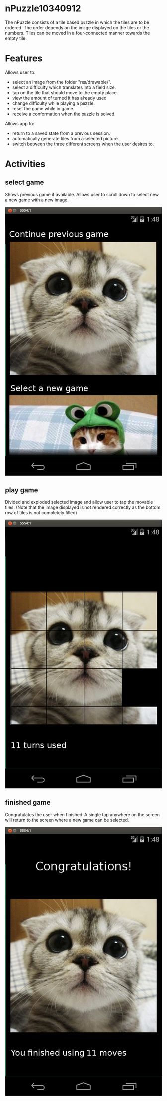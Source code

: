nPuzzle10340912
===

The nPuzzle consists of a tile based puzzle in which the tiles are to be ordered. The order depends
on the image displayed on the tiles or the numbers. Tiles can be moved in a four-connected manner towards
the empty tile.

Features
===

Allows user to:

- select an image from the folder "res/drawable/".
- select a difficulty which translates into a field size.
- tap on the tile that should move to the empty place.
- view the amount of turned it has already used
- change difficulty while playing a puzzle.
- reset the game while in game.
- receive a conformation when the puzzle is solved.

Allows app to:

- return to a saved state from a previous session.
- automatically generate tiles from a selected picture.
- switch between the three different screens when the user desires to.

Activities
===

## select game

Shows previous game if available. Allows user to scroll down to select new a new game with a new image.

![](doc/images/ImageSelect.png)


## play game

Divided and exploded selected image and allow user to tap the movable tiles. (Note that the image
displayed is not rendered correctly as the bottom row of tiles is not completely filled)

![](doc/images/playGame.png)


## finished game

Congratulates the user when finished. A single tap anywhere on the screen will return to the screen
where a new game can be selected.

![](doc/images/finishedGame.png)